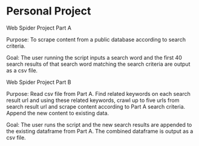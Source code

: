 # Personal Project


Web Spider Project Part A

Purpose: To scrape content from a public database according to search criteria. 

Goal: The user running the script inputs a search word and the first 40 search results of that search word matching the search criteria are output as a csv file. 


Web Spider Project Part B

Purpose: Read csv file from Part A. Find related keywords on each search result url and using these related keywords, crawl up to five urls from search result url and scrape content according to Part A search criteria. Append the new content to existing data. 

Goal: The user runs the script and the new search results are appended to the existing dataframe from Part A. The combined dataframe is output as a csv file. 
